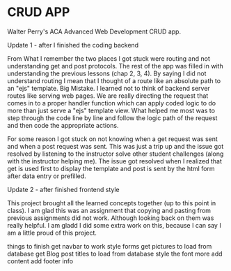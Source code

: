 # CRUD APP
Walter Perry's ACA Advanced Web Development CRUD app.

Update 1 - after I finished the coding backend

From What I remember the two places I got stuck were routing and not understanding get and post protocols.
The rest of the app was filled in with understanding the previous lessons (chap 2, 3, 4).
By saying I did not understand routing I mean that I thought of a route like an absolute path to an "ejs" template.
Big Mistake. I learned not to think of backend server routes like serving web pages. We are really directing the request that comes in to a proper handler function which can apply coded logic to do more than just serve a "ejs" template view. What helped me most was to step through the code line by line and follow the logic path of the request and then code the appropriate actions.

For some reason I got stuck on not knowing when a get request was sent and when a post request was sent. This was just a trip up and the issue got resolved by listening to the instructor solve other student challenges (along with the instructor helping me). The issue got resolved when I realized that get is used first to display the template and post is sent by the html form after data entry or prefilled.

Update 2 - after finished frontend style

This project brought all the learned concepts together (up to this point in class). I am glad this was an assignment that copying and pasting from previous assignments did not work. Although looking back on them was really helpful. I am gladd I did some extra work on this, because I can say I am a little proud of this project.

things to finish
get navbar to work
style forms
get pictures to load from database
get Blog post titles to load from database
style the font more
add content
add footer info
